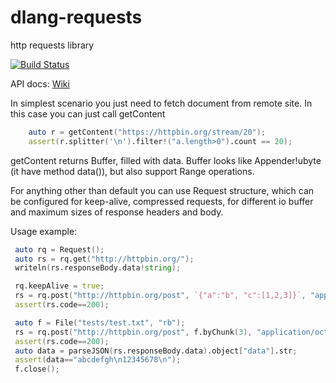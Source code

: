 # dlang-requests
http requests library

[![Build Status](https://travis-ci.org/ikod/dlang-requests.svg?branch=master)](https://travis-ci.org/ikod/dlang-requests)

API docs: [Wiki](https://github.com/ikod/dlang-requests/wiki)

In simplest scenario you just need to fetch document from remote site. In this case you can just call getContent
```d
    auto r = getContent("https://httpbin.org/stream/20");
    assert(r.splitter('\n').filter!("a.length>0").count == 20);
```
getContent returns Buffer, filled with data. Buffer looks like Appender!ubyte (it have method data()),
but also support Range operations.

For anything other than default you can use Request structure, which can be configured for keep-alive, compressed requests,
for different io buffer and maximum sizes of response headers and body.

Usage example:
```d
 auto rq = Request();
 auto rs = rq.get("http://httpbin.org/");
 writeln(rs.responseBody.data!string);

 rq.keepAlive = true;
 rs = rq.post("http://httpbin.org/post", `{"a":"b", "c":[1,2,3]}`, "application/json");
 assert(rs.code==200);

 auto f = File("tests/test.txt", "rb");
 rs = rq.post("http://httpbin.org/post", f.byChunk(3), "application/octet-stream");
 assert(rs.code==200);
 auto data = parseJSON(rs.responseBody.data).object["data"].str;
 assert(data=="abcdefgh\n12345678\n");
 f.close();

```
